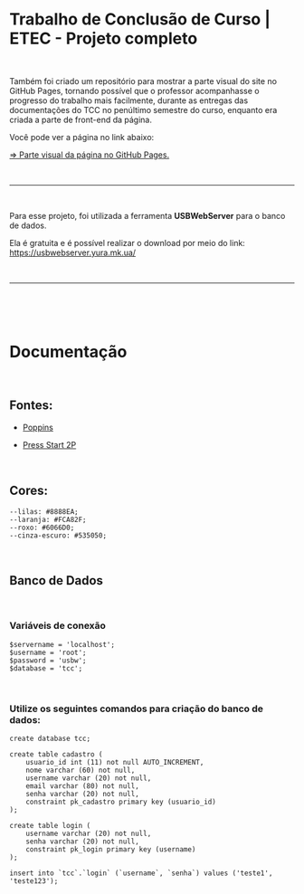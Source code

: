 # Trabalho de Conclusão de Curso | ETEC - Projeto completo

<br>

Também foi criado um repositório para mostrar a parte visual do site no GitHub Pages, tornando possível que o professor acompanhasse o progresso do trabalho mais facilmente, durante as entregas das documentações do TCC no penúltimo semestre do curso, enquanto era criada a parte de front-end da página.

Você pode ver a página no link abaixo: 

[⇒ Parte visual da página no GitHub Pages.](https://geovanaborba.github.io/TCC-website/)

<br>

<hr>

<br>


Para esse projeto, foi utilizada a ferramenta **USBWebServer** para o banco de dados. 

Ela é gratuita e é possível realizar o download por meio do link: <https://usbwebserver.yura.mk.ua/>

<br>

<hr>

<br><br><br>
# Documentação

<br>

## Fontes: 

* [Poppins](https://fonts.google.com/specimen/Poppins?query=poppins)

* [Press Start 2P](https://fonts.google.com/specimen/Press+Start+2P?query=press+start)

<br>

## Cores: 

    --lilas: #8888EA;
    --laranja: #FCA82F;
    --roxo: #6066D0;
    --cinza-escuro: #535050;

<br>

## Banco de Dados
<br>

### Variáveis de conexão

    $servername = 'localhost';
    $username = 'root';
    $password = 'usbw';
    $database = 'tcc';

<br>

### Utilize os seguintes comandos para criação do banco de dados: 

    create database tcc;

    create table cadastro (
        usuario_id int (11) not null AUTO_INCREMENT,
        nome varchar (60) not null,
        username varchar (20) not null,
        email varchar (80) not null,
        senha varchar (20) not null,
        constraint pk_cadastro primary key (usuario_id)
    );

    create table login (
        username varchar (20) not null,
        senha varchar (20) not null,
        constraint pk_login primary key (username)
    );

    insert into `tcc`.`login` (`username`, `senha`) values ('teste1', 'teste123');


